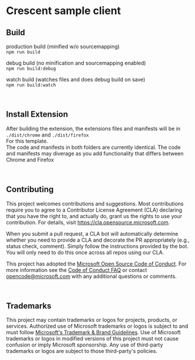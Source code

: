 # Crescent sample client

## Build

production build (minified w/o sourcemapping)  
`npm run build`

debug build (no minification and sourcemapping enabled)  
`npm run build:debug`

watch build (watches files and does debug build on save)  
`npm run build:watch`

&nbsp;

## Install Extension

After building the extension, the extensions files and manifests will be in `./dist/chrome` and `./dist/firefox`  
For this template.  
The code and manifests in both folders are currently identical. The code and manifests may diverage as you add functionality that differs between Chrome and Firefox

&nbsp;

## Contributing

This project welcomes contributions and suggestions.  Most contributions require you to agree to a
Contributor License Agreement (CLA) declaring that you have the right to, and actually do, grant us
the rights to use your contribution. For details, visit <https://cla.opensource.microsoft.com>.

When you submit a pull request, a CLA bot will automatically determine whether you need to provide
a CLA and decorate the PR appropriately (e.g., status check, comment). Simply follow the instructions
provided by the bot. You will only need to do this once across all repos using our CLA.

This project has adopted the [Microsoft Open Source Code of Conduct](https://opensource.microsoft.com/codeofconduct/).
For more information see the [Code of Conduct FAQ](https://opensource.microsoft.com/codeofconduct/faq/) or
contact [opencode@microsoft.com](mailto:opencode@microsoft.com) with any additional questions or comments.

&nbsp;

## Trademarks

This project may contain trademarks or logos for projects, products, or services. Authorized use of Microsoft
trademarks or logos is subject to and must follow
[Microsoft's Trademark & Brand Guidelines](https://www.microsoft.com/en-us/legal/intellectualproperty/trademarks/usage/general).
Use of Microsoft trademarks or logos in modified versions of this project must not cause confusion or imply Microsoft sponsorship.
Any use of third-party trademarks or logos are subject to those third-party's policies.
